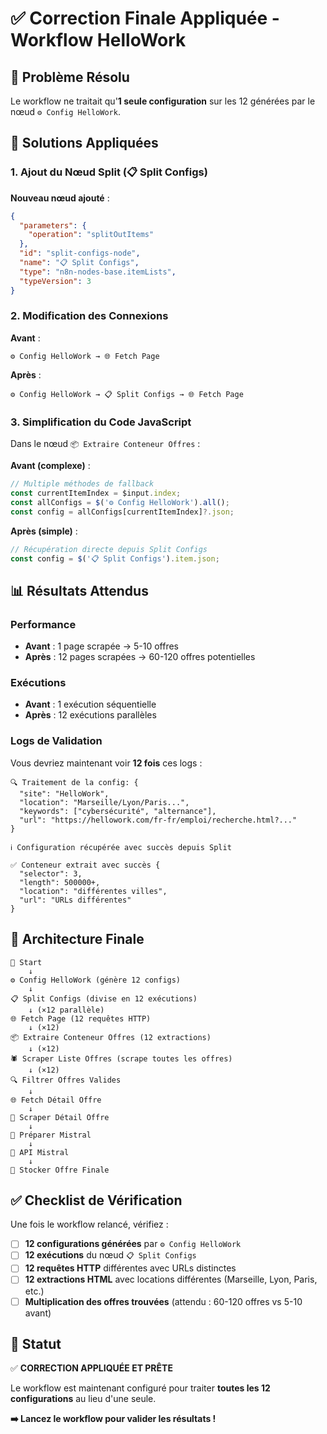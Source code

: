 # ✅ Correction Finale Appliquée - Workflow HelloWork

## 🎯 **Problème Résolu**

Le workflow ne traitait qu'**1 seule configuration** sur les 12 générées par le nœud `⚙️ Config HelloWork`.

## 🔧 **Solutions Appliquées**

### **1. Ajout du Nœud Split (📋 Split Configs)**

**Nouveau nœud ajouté** :
```json
{
  "parameters": {
    "operation": "splitOutItems"
  },
  "id": "split-configs-node",
  "name": "📋 Split Configs",
  "type": "n8n-nodes-base.itemLists",
  "typeVersion": 3
}
```

### **2. Modification des Connexions**

**Avant** :
```
⚙️ Config HelloWork → 🌐 Fetch Page
```

**Après** :
```
⚙️ Config HelloWork → 📋 Split Configs → 🌐 Fetch Page
```

### **3. Simplification du Code JavaScript**

Dans le nœud `📦 Extraire Conteneur Offres` :

**Avant (complexe)** :
```javascript
// Multiple méthodes de fallback
const currentItemIndex = $input.index;
const allConfigs = $('⚙️ Config HelloWork').all();
const config = allConfigs[currentItemIndex]?.json;
```

**Après (simple)** :
```javascript
// Récupération directe depuis Split Configs
const config = $('📋 Split Configs').item.json;
```

## 📊 **Résultats Attendus**

### **Performance**
- **Avant** : 1 page scrapée → 5-10 offres
- **Après** : 12 pages scrapées → 60-120 offres potentielles

### **Exécutions**
- **Avant** : 1 exécution séquentielle
- **Après** : 12 exécutions parallèles

### **Logs de Validation**

Vous devriez maintenant voir **12 fois** ces logs :

```
🔍 Traitement de la config: {
  "site": "HelloWork",
  "location": "Marseille/Lyon/Paris...",
  "keywords": ["cybersécurité", "alternance"],
  "url": "https://hellowork.com/fr-fr/emploi/recherche.html?..."
}

ℹ️ Configuration récupérée avec succès depuis Split

✅ Conteneur extrait avec succès {
  "selector": 3,
  "length": 500000+,
  "location": "différentes villes",
  "url": "URLs différentes"
}
```

## 🎯 **Architecture Finale**

```
🚀 Start
    ↓
⚙️ Config HelloWork (génère 12 configs)
    ↓
📋 Split Configs (divise en 12 exécutions)
    ↓ (×12 parallèle)
🌐 Fetch Page (12 requêtes HTTP)
    ↓ (×12)
📦 Extraire Conteneur Offres (12 extractions)
    ↓ (×12)
🕷️ Scraper Liste Offres (scrape toutes les offres)
    ↓ (×12)
🔍 Filtrer Offres Valides
    ↓
🌐 Fetch Détail Offre
    ↓
📄 Scraper Détail Offre
    ↓
🎯 Préparer Mistral
    ↓
🧠 API Mistral
    ↓
💾 Stocker Offre Finale
```

## ✅ **Checklist de Vérification**

Une fois le workflow relancé, vérifiez :

- [ ] **12 configurations générées** par `⚙️ Config HelloWork`
- [ ] **12 exécutions** du nœud `📋 Split Configs`
- [ ] **12 requêtes HTTP** différentes avec URLs distinctes
- [ ] **12 extractions HTML** avec locations différentes (Marseille, Lyon, Paris, etc.)
- [ ] **Multiplication des offres trouvées** (attendu : 60-120 offres vs 5-10 avant)

## 🚀 **Statut**

✅ **CORRECTION APPLIQUÉE ET PRÊTE**

Le workflow est maintenant configuré pour traiter **toutes les 12 configurations** au lieu d'une seule.

**➡️ Lancez le workflow pour valider les résultats !**